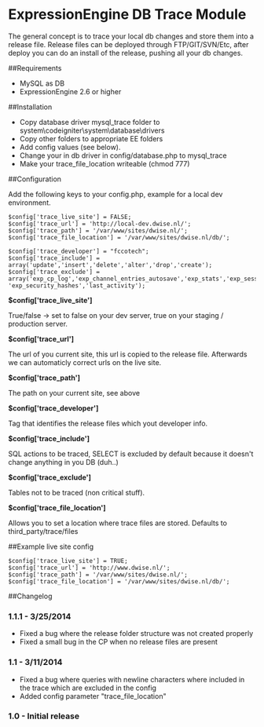 ExpressionEngine DB Trace Module
===========

The general concept is to trace your local db changes and store them into a release file. Release files can be deployed through FTP/GIT/SVN/Etc, after deploy you can do an install of the release, pushing all your db changes.

##Requirements
- MySQL as DB
- ExpressionEngine 2.6 or higher

##Installation

- Copy database driver mysql_trace folder to system\codeigniter\system\database\drivers
- Copy other folders to appropriate EE folders
- Add config values (see below).
- Change your in db driver in config/database.php to mysql_trace
- Make your trace_file_location writeable (chmod 777)

##Configuration

Add the following keys to your config.php, example for a local dev environment.

```
$config['trace_live_site'] = FALSE;
$config['trace_url'] = 'http://local-dev.dwise.nl/';
$config['trace_path'] = '/var/www/sites/dwise.nl/';
$config['trace_file_location'] = '/var/www/sites/dwise.nl/db/';

$config['trace_developer'] = "fccotech";
$config['trace_include'] = array('update','insert','delete','alter','drop','create');
$config['trace_exclude'] = array('exp_cp_log','exp_channel_entries_autosave','exp_stats','exp_sessions','exp_sites','exp_captcha','exp_online_users', 'exp_security_hashes','last_activity');
```

**$config['trace_live_site']**

True/false -> set to false on your dev server, true on your staging / production server.

**$config['trace_url']**

The url of you current site, this url is copied to the release file. Afterwards we can automaticly correct urls on the live site.

**$config['trace_path']**

The path on your current site, see above

**$config['trace_developer']**

Tag that identifies the release files which yout developer info.

**$config['trace_include']**

SQL actions to be traced, SELECT is excluded by default because it doesn't change anything in you DB (duh..)

**$config['trace_exclude']**

Tables not to be traced (non critical stuff).

**$config['trace_file_location']**

Allows you to set a location where trace files are stored. Defaults to third_party/trace/files


##Example live site config

```
$config['trace_live_site'] = TRUE;
$config['trace_url'] = 'http://www.dwise.nl/';
$config['trace_path'] = '/var/www/sites/dwise.nl/';
$config['trace_file_location'] = '/var/www/sites/dwise.nl/db/';
```

##Changelog

### 1.1.1 - 3/25/2014
- Fixed a bug where the release folder structure was not created properly
- Fixed a small bug in the CP when no release files are present

### 1.1 - 3/11/2014
- Fixed a bug where queries with newline characters where included in the trace which are excluded in the config
- Added config parameter "trace_file_location"

### 1.0 - Initial release
